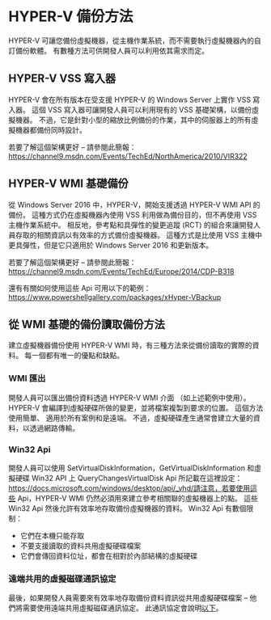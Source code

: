# <a name="hyper-v-backup-approaches"></a>HYPER-V 備份方法
HYPER-V 可讓您備份虛擬機器，從主機作業系統，而不需要執行虛擬機器內的自訂備份軟體。  有數種方法可供開發人員可以利用依其需求而定。
## <a name="hyper-v-vss-writer"></a>HYPER-V VSS 寫入器
HYPER-V 會在所有版本在受支援 HYPER-V 的 Windows Server 上實作 VSS 寫入器。  這個 VSS 寫入器可讓開發人員可以利用現有的 VSS 基礎架構，以備份虛擬機器。  不過，它是針對小型的縮放比例備份的作業，其中的伺服器上的所有虛擬機器都備份同時設計。

若要了解這個架構更好 – 請參閱此簡報：https://channel9.msdn.com/Events/TechEd/NorthAmerica/2010/VIR322
## <a name="hyper-v-wmi-based-backup"></a>HYPER-V WMI 基礎備份
從 Windows Server 2016 中，HYPER-V，開始支援透過 HYPER-V WMI API 的備份。  這種方式仍在虛擬機器內使用 VSS 利用做為備份目的，但不再使用 VSS 主機作業系統中。  相反地，參考點和具彈性的變更追蹤 (RCT) 的組合來讓開發人員存取的相關資訊以有效率的方式備份虛擬機器。  這種方式是比使用 VSS 主機中更具彈性，但是它只適用於 Windows Server 2016 和更新版本。

若要了解這個架構更好 – 請參閱此簡報：https://channel9.msdn.com/Events/TechEd/Europe/2014/CDP-B318 

還有有關如何使用這些 Api 可用以下的範例：https://www.powershellgallery.com/packages/xHyper-VBackup
## <a name="methods-for-reading-backups-from-wmi-based-backup"></a>從 WMI 基礎的備份讀取備份方法
建立虛擬機器備份使用 HYPER-V WMI 時，有三種方法來從備份讀取的實際的資料。  每一個都有唯一的優點和缺點。
### <a name="wmi-export"></a>WMI 匯出
開發人員可以匯出備份資料透過 HYPER-V WMI 介面 （如上述範例中使用）。  HYPER-V 會編譯到虛擬硬碟所做的變更，並將檔案複製到要求的位置。  這個方法使用簡單、 適用於所有案例和是遠端。  不過，虛擬硬碟產生通常會建立大量的資料，以透過網路傳輸。
### <a name="win32-apis"></a>Win32 Api
開發人員可以使用 SetVirtualDiskInformation，GetVirtualDiskInformation 和虛擬硬碟 Win32 API 上 QueryChangesVirtualDisk Api 所記載在這裡設定：https://docs.microsoft.com/windows/desktop/api/_vhd/請注意，若要使用這些 Api，HYPER-V WMI 仍然必須用來建立參考相關聯的虛擬機器上的點。  這些 Win32 Api 然後允許有效率地存取備份虛擬機器的資料。  Win32 Api 有數個限制：
*   它們在本機只能存取
*   不要支援讀取的資料共用虛擬硬碟檔案
*   它們會傳回資料位址，都會在相對於內部結構的虛擬硬碟

### <a name="remote-shared-virtual-disk-protocol"></a>遠端共用的虛擬磁碟通訊協定
最後，如果開發人員需要來有效率地存取備份資料資訊從共用虛擬硬碟檔案 – 他們將需要使用遠端共用虛擬磁碟通訊協定。  此通訊協定會說明[以下](https://docs.microsoft.com/openspecs/windows_protocols/ms-rsvd/c865c326-47d6-4a91-a62d-0e8f26007d15)。

